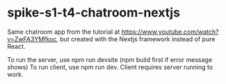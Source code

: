 # spike-s1-t4-chatroom-nextjs
Same chatroom app from the tutorial at https://www.youtube.com/watch?v=ZwFA3YMfkoc, but created with the Nextjs framework instead of pure React.

To run the server, use npm run devsite (npm build first if error message shows)
To run client, use npm run dev. Client requires server running to work.
